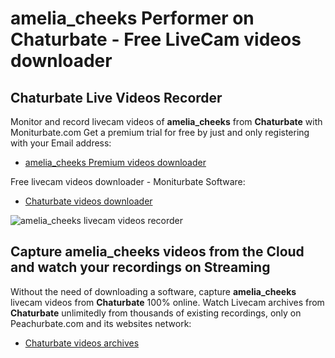 # amelia_cheeks Performer on Chaturbate - Free LiveCam videos downloader

## Chaturbate Live Videos Recorder

Monitor and record livecam videos of **amelia_cheeks** from **Chaturbate** with Moniturbate.com
Get a premium trial for free by just and only registering with your Email address:
* [amelia_cheeks Premium videos downloader](https://moniturbate.com/request-demo-licence-key.html)

Free livecam videos downloader - Moniturbate Software:
* [Chaturbate videos downloader](https://moniturbate.com/moniturbate-download-software.html)

![amelia_cheeks livecam videos recorder](https://peachurnet.com/templates/moniturbate-software.png)


## Capture amelia_cheeks videos from the Cloud and watch your recordings on Streaming

Without the need of downloading a software, capture **amelia_cheeks** livecam videos from **Chaturbate** 100% online.
Watch Livecam archives from **Chaturbate** unlimitedly from thousands of existing recordings, only on Peachurbate.com and its websites network:
* [Chaturbate videos archives](https://peachurnet.com/)